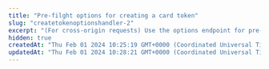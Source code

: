 ```yaml
---
title: "Pre-filght options for creating a card token"
slug: "createtokenoptionshandler-2"
excerpt: "(For cross-origin requests) Use the options endpoint for pre-flight `v1/tokens` POST requests"
hidden: true
createdAt: "Thu Feb 01 2024 10:25:19 GMT+0000 (Coordinated Universal Time)"
updatedAt: "Thu Feb 01 2024 10:28:21 GMT+0000 (Coordinated Universal Time)"
---
```


